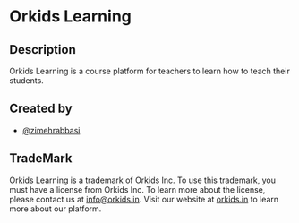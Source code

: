 # Orkids Learning

## Description

Orkids Learning is a course platform for teachers to learn how to teach their students.

## Created by

- [@zimehrabbasi](https://github.com/zimehrabbasi)

## TradeMark

Orkids Learning is a trademark of Orkids Inc. To use this trademark, you must have a license from Orkids Inc. To learn more about the license, please contact us at [info@orkids.in](mailto:info@orkids.in). Visit our website at [orkids.in](https://orkids.in) to learn more about our platform.
